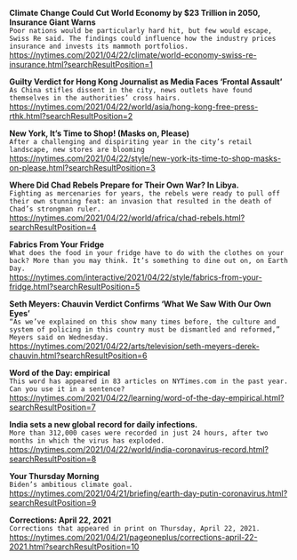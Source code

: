 **Climate Change Could Cut World Economy by $23 Trillion in 2050, Insurance Giant Warns**\
`Poor nations would be particularly hard hit, but few would escape, Swiss Re said. The findings could influence how the industry prices insurance and invests its mammoth portfolios.`\
https://nytimes.com/2021/04/22/climate/world-economy-swiss-re-insurance.html?searchResultPosition=1

**Guilty Verdict for Hong Kong Journalist as Media Faces ‘Frontal Assault’**\
`As China stifles dissent in the city, news outlets have found themselves in the authorities’ cross hairs.`\
https://nytimes.com/2021/04/22/world/asia/hong-kong-free-press-rthk.html?searchResultPosition=2

**New York, It’s Time to Shop! (Masks on, Please)**\
`After a challenging and dispiriting year in the city’s retail landscape, new stores are blooming`\
https://nytimes.com/2021/04/22/style/new-york-its-time-to-shop-masks-on-please.html?searchResultPosition=3

**Where Did Chad Rebels Prepare for Their Own War? In Libya.**\
`Fighting as mercenaries for years, the rebels were ready to pull off their own stunning feat: an invasion that resulted in the death of Chad’s strongman ruler.`\
https://nytimes.com/2021/04/22/world/africa/chad-rebels.html?searchResultPosition=4

**Fabrics From Your Fridge**\
`What does the food in your fridge have to do with the clothes on your back? More than you may think. It’s something to dine out on, on Earth Day.`\
https://nytimes.com/interactive/2021/04/22/style/fabrics-from-your-fridge.html?searchResultPosition=5

**Seth Meyers: Chauvin Verdict Confirms ‘What We Saw With Our Own Eyes’**\
`“As we’ve explained on this show many times before, the culture and system of policing in this country must be dismantled and reformed,” Meyers said on Wednesday.`\
https://nytimes.com/2021/04/22/arts/television/seth-meyers-derek-chauvin.html?searchResultPosition=6

**Word of the Day: empirical**\
`This word has appeared in 83 articles on NYTimes.com in the past year. Can you use it in a sentence?`\
https://nytimes.com/2021/04/22/learning/word-of-the-day-empirical.html?searchResultPosition=7

**India sets a new global record for daily infections.**\
`More than 312,000 cases were recorded in just 24 hours, after two months in which the virus has exploded.`\
https://nytimes.com/2021/04/22/world/india-coronavirus-record.html?searchResultPosition=8

**Your Thursday Morning**\
`Biden’s ambitious climate goal.`\
https://nytimes.com/2021/04/21/briefing/earth-day-putin-coronavirus.html?searchResultPosition=9

**Corrections: April 22, 2021**\
`Corrections that appeared in print on Thursday, April 22, 2021.`\
https://nytimes.com/2021/04/21/pageoneplus/corrections-april-22-2021.html?searchResultPosition=10

